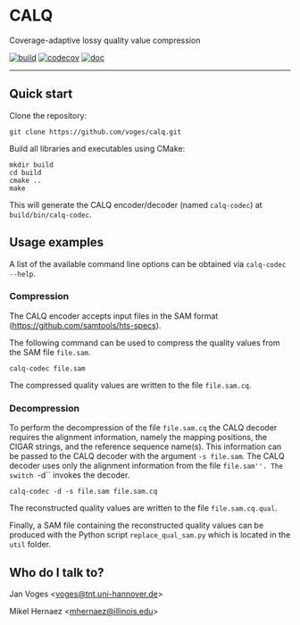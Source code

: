 # CALQ

Coverage-adaptive lossy quality value compression

[![build](https://travis-ci.org/voges/calq.svg?branch=master)](https://travis-ci.org/voges/calq)
[![codecov](https://codecov.io/gh/voges/calq/branch/master/graph/badge.svg)](https://codecov.io/gh/voges/calq)
[![doc](https://img.shields.io/badge/doc-online-blue)](https://voges.github.io/calq)

---

## Quick start

Clone the repository:

    git clone https://github.com/voges/calq.git

Build all libraries and executables using CMake:

    mkdir build
    cd build
    cmake ..
    make

This will generate the CALQ encoder/decoder (named ``calq-codec``) at ``build/bin/calq-codec``.

## Usage examples

A list of the available command line options can be obtained via ``calq-codec --help``.

### Compression

The CALQ encoder accepts input files in the SAM format (https://github.com/samtools/hts-specs).

The following command can be used to compress the quality values from the SAM file ``file.sam``.

    calq-codec file.sam

The compressed quality values are written to the file ``file.sam.cq``.

### Decompression

To perform the decompression of the file ``file.sam.cq`` the CALQ decoder requires the alignment information, namely the mapping positions, the CIGAR strings, and the reference sequence name(s). This information can be passed to the CALQ decoder with the argument ``-s file.sam``. The CALQ decoder uses only the alignment information from the file ``file.sam''. The switch ``-d`` invokes the decoder.

    calq-codec -d -s file.sam file.sam.cq

The reconstructed quality values are written to the file ``file.sam.cq.qual``.

Finally, a SAM file containing the reconstructed quality values can be produced with the Python script ``replace_qual_sam.py`` which is located in the ``util`` folder.

## Who do I talk to?

Jan Voges <[voges@tnt.uni-hannover.de](mailto:voges@tnt.uni-hannover.de)>

Mikel Hernaez <[mhernaez@illinois.edu](mailto:mhernaez@illinois.edu)>
